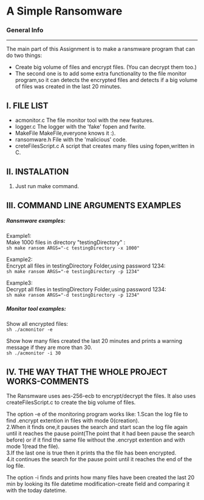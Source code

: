 # A Simple Ransomware

### General Info
------------
The main part of this Assignment is to make a ransmware program that can do two
things: 
* Create big volume of files and encrypt files. (You can decrypt them too.)
* The second one is to add some extra functionality to the file monitor program,so
it can detects the encrypted files and detects if a big volume of files was created 
in the last 20 minutes.<br />

 I. FILE LIST
------------
- acmonitor.c                    The file monitor tool with the new features.
- logger.c                       The logger with the 'fake' fopen and fwrite.
- MakeFile                       MakeFile,everyone knows it :).
- ransomware.h                   File with the 'malicious' code.
- creteFilesScript.c             A script that creates many files using fopen,written in C.
  <br />
  
II. INSTALATION
------------
1. Just run make command.<br />

 III. COMMAND LINE ARGUMENTS EXAMPLES
------------
##### Ransmware examples:

Example1:<br />
Make 1000 files in directory "testingDirectory" :<br />
```sh make ransom ARGS="-c testingDirectory -x 1000" ```

Example2:<br />
Encrypt all files in testingDirectory Folder,using password 1234:<br />
```sh make ransom ARGS="-e testingDirectory -p 1234" ```

Example3:<br />
Decrypt all files in testingDirectory Folder,using password 1234:<br />
```sh make ransom ARGS="-d testingDirectory -p 1234" ```

##### Monitor tool examples:

Show all encrypted files:<br />
 ```sh ./acmonitor -e ```

Show how many files created the last 20 minutes and prints a
warning message if they are more than 30.<br />
```sh ./acmonitor -i 30 ```<br />

  IV. THE WAY THAT THE WHOLE PROJECT WORKS-COMMENTS
------------

The Ransmware uses aes-256-ecb to encrypt/decrypt the files.
 It also uses createFilesScript.c to create the big volume of files.

   The option -e of the monitoring program works like:
 1.Scan the log file to find .encrypt extention in files with mode 0(creation).<br />
 2.When it finds one,it pauses the search and start scan the
 log file again until it reaches the pause point(The point that it 
 had been pause the search before) or if it find the same file without the 
 .encrypt extention and with mode 1(read the file).<br />
 3.If the last one is true then it prints tha the file has been encrypted.<br />
 4.it continues the search for the pause point until it reaches the 
 end of the log file.<br />

   The option -i finds and prints how many files have been created the last
 20 min by looking its file datetime modification-create field and comparing it
 with the today datetime.
